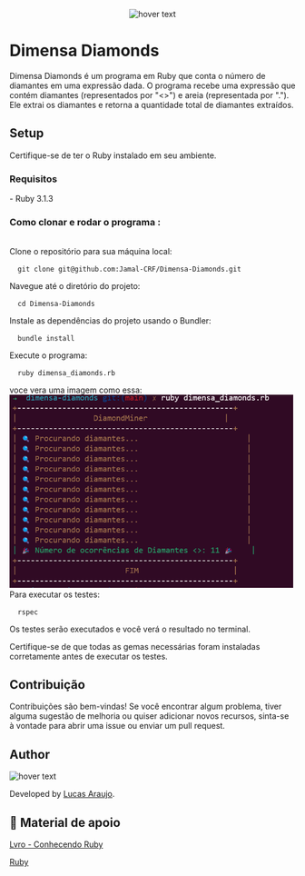 <p align="center">
  <img src="https://dimensa.com/wp-content/uploads/2021/09/Logo-1.png" width="200" title="hover text">
 
</p>

<h1>Dimensa Diamonds</h1>

Dimensa Diamonds é um programa em Ruby que conta o número de diamantes em uma expressão dada.
O programa recebe uma expressão que contém diamantes (representados por "<>") e areia (representada por "."). Ele extrai os diamantes e retorna a quantidade total de diamantes extraídos.

<h2> Setup </h2>

Certifique-se de ter o Ruby instalado em seu ambiente.
<h3> Requisitos </h3>
- Ruby 3.1.3

<h3> Como clonar e rodar o programa :</h3>
<br>
 Clone o repositório para sua máquina local:

  ```
    git clone git@github.com:Jamal-CRF/Dimensa-Diamonds.git
  ```
  Navegue até o diretório do projeto:
  
  ```
    cd Dimensa-Diamonds
  ```
  Instale as dependências do projeto usando o Bundler:
    
  ```
    bundle install
  ```
  
  Execute o programa:

  ```
    ruby dimensa_diamonds.rb
  ```
  voce vera uma imagem como essa:
  <img src="./dimensa-diamonds.png" width="500" title="hover text">
  Para executar os testes:

  ```
    rspec
  ```

  Os testes serão executados e você verá o resultado no terminal.

Certifique-se de que todas as gemas necessárias foram instaladas corretamente antes de executar os testes.

<h2> Contribuição </h2>
Contribuições são bem-vindas! Se você encontrar algum problema, tiver alguma sugestão de melhoria ou quiser adicionar novos recursos, sinta-se à vontade para abrir uma issue ou enviar um pull request.

<h2> Author</h2>

<img src="https://avatars.githubusercontent.com/u/68801163?s=96&v=4" width="110" title="hover text">

<p>Developed by <a href="https://www.linkedin.com/in/lucasaraujomouta/">Lucas Araujo</a>.</strong></p>



<h2> 📝 Material de apoio</h2>

<p><a href="https://leanpub.com/conhecendo-ruby"> Lvro - Conhecendo Ruby </a></p>
<p><a href="https://www.ruby-lang.org/pt/"> Ruby </a></p>